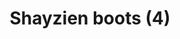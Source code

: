 ---
layout: item
title: Shayzien boots (4)
item-id: 13373
datatable: true
id: 13373
name: "Shayzien boots (4)"
members: true
lowalch: 22
highalch: 33
examine: "Dress like a tier 4 Shayzien soldier."
monsters:
  - id: 6911
    name: "Soldier (tier 4)"
    members: true
    combat_level: 70
    wiki_url: "https://oldschool.runescape.wiki/w/Soldier_(tier_4)"
    drops:
      - quantity: "1"
        rarity: 1
        drop_requirements: null
---